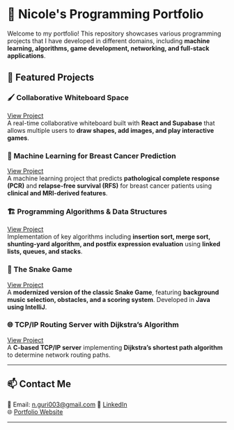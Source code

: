 # 🚀 Nicole's Programming Portfolio

Welcome to my portfolio! This repository showcases various programming projects that I have developed in different domains, including **machine learning, algorithms, game development, networking, and full-stack applications**.

## 🌟 Featured Projects

### 🖌 Collaborative Whiteboard Space  
[View Project](https://github.com/nicoleguri/portfolio/tree/main/Collaborative_Whiteboard_Space)  
A real-time collaborative whiteboard built with **React and Supabase** that allows multiple users to **draw shapes, add images, and play interactive games**.

### 🔬 Machine Learning for Breast Cancer Prediction  
[View Project](https://github.com/nicoleguri/portfolio/tree/main/Machine_Learning_for_Breast_Cancer_Treatment_Response_Prediction)  
A machine learning project that predicts **pathological complete response (PCR)** and **relapse-free survival (RFS)** for breast cancer patients using **clinical and MRI-derived features**.

### 🏗️ Programming Algorithms & Data Structures  
[View Project](https://github.com/nicoleguri/portfolio/tree/main/Programming_Algorithms_DataStructures)  
Implementation of key algorithms including **insertion sort, merge sort, shunting-yard algorithm, and postfix expression evaluation** using **linked lists, queues, and stacks**.

### 🐍 The Snake Game  
[View Project](https://github.com/nicoleguri/portfolio/tree/main/Snake_Game)  
A **modernized version of the classic Snake Game**, featuring **background music selection, obstacles, and a scoring system**. Developed in **Java using IntelliJ**.

### 🌐 TCP/IP Routing Server with Dijkstra’s Algorithm  
[View Project](https://github.com/nicoleguri/portfolio/tree/main/TCP%3AIP_Routing_Server_with_Dijkstra’s_Algorithm)  
A **C-based TCP/IP server** implementing **Dijkstra’s shortest path algorithm** to determine network routing paths.

---

## 📫 Contact Me
📧 Email: n.guri003@gmail.com 
🔗 [LinkedIn](https://www.linkedin.com/in/nicole-guri-241845257/)  
🌐 [Portfolio Website](https://yourusername.github.io/portfolio)

---
